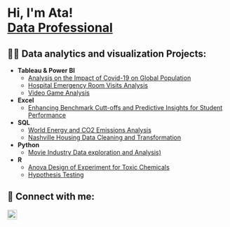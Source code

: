 <h1>Hi, I'm Ata! <br/><a href="https://github.com/atamgbo">Data Professional</a></h1>

<h2>👨‍💻 Data analytics and visualization Projects:</h2>

- <b>Tableau & Power BI</b>
  - [Analysis on the Impact of Covid-19 on Global Population](https://public.tableau.com/app/profile/atamgbo.ayuwu/viz/Covid-19Dashboard_16351836180290/Dashboard1)
  - [Hospital Emergency Room Visits Analysis](https://public.tableau.com/app/profile/atamgbo.ayuwu/viz/EmergencyRoomVisitsDashboard_16860700000520/Dashboard1)
  - [Video Game Analysis](https://public.tableau.com/app/profile/atamgbo.ayuwu/viz/Video_Games_Chart/Video_Games)
- <b>Excel</b>
  - [Enhancing Benchmark Cutt-offs and Predictive Insights for Student Performance](https://github.com/atamgbo/EnhancingBenchmarkCutt-offsAndInsightsForStudentPerformance)
- <b>SQL</b>
  - [World Energy and CO2 Emissions Analysis](https://github.com/atamgbo/EnergyProductionAndCO2EmissionsAnalysis)
  - [Nashville Housing Data Cleaning and Transformation](https://github.com/atamgbo/NashvilleHousing)
- <b>Python</b>
  - [Movie Industry Data exploration and Analysis)](https://github.com/atamgbo/PythonMovieCorrelation)
- <b>R</b>
  - [Anova Design of Experiment for Toxic Chemicals](https://github.com/atamgbo/ANOVA-experiment)
  - [Hypothesis Testing](https://github.com/atamgbo/Hypothesis-testing-on-a-set-of-sample-numbers)

<h2> 🤳 Connect with me:</h2>

[<img align="left" alt="atamgbo | LinkedIn" width="22px" src="https://cdn.jsdelivr.net/npm/simple-icons@v3/icons/linkedin.svg" />][linkedin]

[linkedin]: https://www.linkedin.com/in/lucky-ayuwu-ssm-popm/
